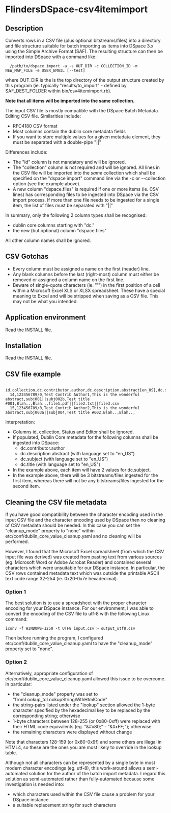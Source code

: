 FlindersDSpace-csv4itemimport
=============================

Description
-----------
Converts rows in a CSV file (plus optional bitstreams/files)
into a directory and file structure suitable for batch importing as items
into DSpace 3.x using the Simple Archive Format (SAF). The resulting
structure can then be imported into DSpace with a command like:
```
  /path/to/dspace import -a -s OUT_DIR -c COLLECTION_ID -m NEW_MAP_FILE -e USER_EMAIL [--test]
```
where OUT_DIR is the is the top directory of the output structure
created by this program (ie. typically "results/to_import" - defined
by SAF_DEST_FOLDER within bin/csv4itemimport.rb).

**Note that all items will be imported into the same collection.**

The input CSV file is mostly compatible with the
DSpace Batch Metadata Editing CSV file. Similarities include:
- RFC4180 CSV format
- Most columns contain the dublin core metadata fields
- If you want to store multiple values for a given metadata element,
  they must be separated with a double-pipe "||"

Differences include:
- The "id" column is not mandatory and will be ignored.
- The "collection" column is not required and will be ignored.
  All lines in the CSV file will be imported into the *same* collection
  which shall be specified on the "dspace import" command line
  via the -c or --collection option (see the example above).
- A new column "dspace.files" is required if one or more items (ie. CSV lines) has
  corresponding files to be ingested into DSpace via the CSV import
  process. If more than one file needs to be ingested for a single
  item, the list of files must be separated with "||"

In summary, only the following 2 column types shall be recognised:
- dublin core columns starting with "dc."
- the new (but optional) column "dspace.files"

All other column names shall be ignored.

CSV Gotchas
-----------
- Every column must be assigned a name on the first (header) line.
- Any blank columns before the last (right-most) column must either
  be removed or assigned a column name on the first line.
- Beware of single-quote characters (ie. "'") in the first position of
  a cell within a Microsoft Excel XLS or XLSX spreadsheet. These have
  a special meaning to Excel and will be stripped when saving as a
  CSV file. This may not be what you intended.

Application environment
-----------------------
Read the INSTALL file.


Installation
------------
Read the INSTALL file.


CSV file example
----------------
```
  id,collection,dc.contributor.author,dc.description.abstract[en_US],dc.subject[en_US],dc.title[en_US],Status,Editor,dspace.files
  14,123456789/0,Test Contrib Author1,This is the wonderful abstract,subj001||subj002b,Test title #001,Blah..,Blah..,file1.pdf||file2.txt||file3.csv
  15,123456789/0,Test Contrib Author2,This is the wonderful abstract,subj003a||subj004,Test title #002,Blah..,Blah..,
```
Interpretation:
- Columns id, collection, Status and Editor shall be ignored.
- If populated, Dublin Core metadata for the following columns shall be
  ingested into DSpace:
  * dc.contributor.author
  * dc.description.abstract (with language set to "en_US")
  * dc.subject (with language set to "en_US")
  * dc.title (with language set to "en_US")
- In the example above, each item will have 2 values for dc.subject.
- In the example above, there will be 3 bitstreams/files ingested for
  the first item, whereas there will not be any bitstreams/files
  ingested for the second item.


Cleaning the CSV file metadata
------------------------------
If you have good compatibility between the character encoding used in the
input CSV file and the character encoding used by DSpace then no cleaning
of CSV metadata should be needed. In this case you can set the "cleanup_mode"
property to "none" within etc/conf/dublin_core_value_cleanup.yaml and
no cleaning will be performed.

However, I found that the Microsoft Excel spreadsheet (from which the
CSV input file was derived) was created from pasting text from various
sources (eg. Microsoft Word or Adobe Acrobat Reader) and contained several
characters which were unsuitable for our DSpace instance. In particular,
the CSV rows contained metadata text which was outside the printable ASCII
text code range 32-254 (ie. 0x20-0x7e hexadecimal).

### Option 1

The best solution is to use a spreadsheet with the proper character encoding
for your DSpace instance. For our environment, I was able to convert the
encoding of the CSV file to utf-8 with the following Linux command:
```
iconv -f WINDOWS-1250 -t UTF8 input.csv > output_utf8.csv
```

Then before running the program, I configured etc/conf/dublin_core_value_cleanup.yaml
to have the "cleanup_mode" property set to "none".

### Option 2

Alternatively, appropriate configuration of etc/conf/dublin_core_value_cleanup.yaml
allowed this issue to be overcome.  In particular:
- the "cleanup_mode" property was set to "fromLookup_toLookupStringWithHtmlCode"
- the string-pairs listed under the "lookup" section allowed
  the 1-byte character specified by the hexadecimal key to be replaced
  by the corresponding string; otherwise
- 1-byte characters between 128-255 (or 0x80-0xff) were replaced with
  their HTML code equivalents (eg. "&amp;#x80;" - "&amp;#xFF;"); otherwise
- the remaining characters were displayed without change

Note that characters 128-159 (or 0x80-0x9f) and some others are
illegal in HTML4, so these are the ones you are most likely to
override in the lookup table.

Although not all characters can be represented by a single byte in most
modern character encodings (eg. utf-8), this work-around allows a
semi-automated solution for the author of the batch import metadata. I
regard this solution as semi-automated rather than fully-automated
because some investigation is needed into:
- which characters used within the CSV file cause a problem for your
  DSpace instance
- a suitable replacement string for such characters

